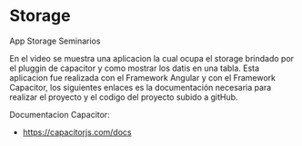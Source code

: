 # Storage
 App Storage Seminarios

En el video se muestra una aplicacion la cual ocupa el storage brindado por el pluggin de capacitor y como mostrar los
datis en una tabla.
Esta aplicacion fue realizada con el Framework Angular y con el Framework Capacitor, los siguientes
enlaces es la documentación necesaria para realizar el proyecto y el codigo del proyecto subido a gitHub.

Documentacion Capacitor:
  - https://capacitorjs.com/docs
